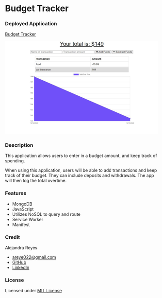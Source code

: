 # Budget Tracker

### Deployed Application 
[Budget Tracker](https://dry-sands-32009.herokuapp.com/)

![Screenshot of budget tracker](./public/images/budget1.JPG)


### Description 
This application allows users to enter in a budget amount, and keep track of spending. 

When using this application, users will be able to add  transactions and keep track of their budget. They can include deposits and withdrawals. The app will then log the total overtime. 

### Features
* MongoDB 
* JavaScript    
* Utilizes NoSQL to query and route
* Service Worker
* Manifest 

### Credit
Alejandra Reyes
* areye022@gmail.com
* [GitHub](https://github.com/areye022)
* [LinkedIn](https://www.linkedin.com/in/alejandrareyes022/)

### License
Licensed under [MIT License](./LICENSE)